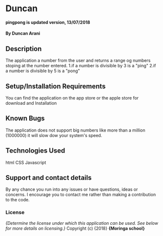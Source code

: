 # Duncan
#### pingpong is updated version, 13/07/2018
#### By **Duncan Arani**
## Description
The application a number from the user and returns a range og numbers stoping at the number entered.
1.if a number is divisible by 3 is a "ping"
2.if a number is divisible by 5 is a "pong"
## Setup/Installation Requirements
You can find the application on the app store or the apple store for download and Installation

## Known Bugs
The application does not support big numbers like more than a million (1000000) it will slow dow your system's speed.
## Technologies Used
html
CSS
Javascript
## Support and contact details
By any chance you run into any issues or have questions, ideas or concerns.   I encourage you to contact me rather than making a contribution to the code.
### License
*{Determine the license under which this application can be used.  See below for more details on licensing.}*
Copyright (c) {2018} **{Moringa school}**
